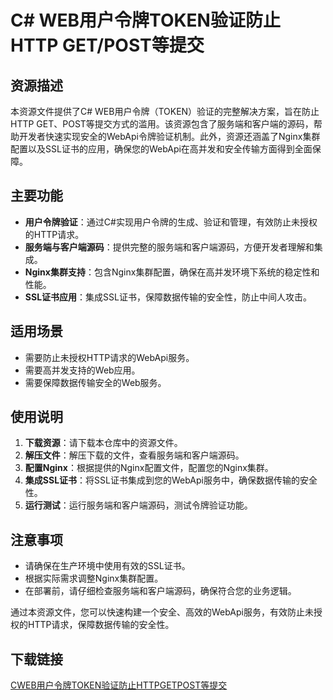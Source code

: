 # C# WEB用户令牌TOKEN验证防止HTTP GET/POST等提交

## 资源描述

本资源文件提供了C# WEB用户令牌（TOKEN）验证的完整解决方案，旨在防止HTTP GET、POST等提交方式的滥用。该资源包含了服务端和客户端的源码，帮助开发者快速实现安全的WebApi令牌验证机制。此外，资源还涵盖了Nginx集群配置以及SSL证书的应用，确保您的WebApi在高并发和安全传输方面得到全面保障。

## 主要功能

- **用户令牌验证**：通过C#实现用户令牌的生成、验证和管理，有效防止未授权的HTTP请求。
- **服务端与客户端源码**：提供完整的服务端和客户端源码，方便开发者理解和集成。
- **Nginx集群支持**：包含Nginx集群配置，确保在高并发环境下系统的稳定性和性能。
- **SSL证书应用**：集成SSL证书，保障数据传输的安全性，防止中间人攻击。

## 适用场景

- 需要防止未授权HTTP请求的WebApi服务。
- 需要高并发支持的Web应用。
- 需要保障数据传输安全的Web服务。

## 使用说明

1. **下载资源**：请下载本仓库中的资源文件。
2. **解压文件**：解压下载的文件，查看服务端和客户端源码。
3. **配置Nginx**：根据提供的Nginx配置文件，配置您的Nginx集群。
4. **集成SSL证书**：将SSL证书集成到您的WebApi服务中，确保数据传输的安全性。
5. **运行测试**：运行服务端和客户端源码，测试令牌验证功能。

## 注意事项

- 请确保在生产环境中使用有效的SSL证书。
- 根据实际需求调整Nginx集群配置。
- 在部署前，请仔细检查服务端和客户端源码，确保符合您的业务逻辑。

通过本资源文件，您可以快速构建一个安全、高效的WebApi服务，有效防止未授权的HTTP请求，保障数据传输的安全性。

## 下载链接

[CWEB用户令牌TOKEN验证防止HTTPGETPOST等提交](https://pan.quark.cn/s/153f837aa536)